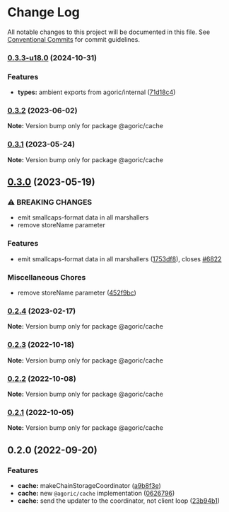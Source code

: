 # Change Log

All notable changes to this project will be documented in this file.
See [Conventional Commits](https://conventionalcommits.org) for commit guidelines.

### [0.3.3-u18.0](https://github.com/Agoric/agoric-sdk/compare/@agoric/cache@0.3.2...@agoric/cache@0.3.3-u18.0) (2024-10-31)


### Features

* **types:** ambient exports from agoric/internal ([71d18c4](https://github.com/Agoric/agoric-sdk/commit/71d18c4221f63f1c0e7c45562b5a0a86a0b4b5c0))



### [0.3.2](https://github.com/Agoric/agoric-sdk/compare/@agoric/cache@0.3.1...@agoric/cache@0.3.2) (2023-06-02)

**Note:** Version bump only for package @agoric/cache





### [0.3.1](https://github.com/Agoric/agoric-sdk/compare/@agoric/cache@0.3.0...@agoric/cache@0.3.1) (2023-05-24)

**Note:** Version bump only for package @agoric/cache





## [0.3.0](https://github.com/Agoric/agoric-sdk/compare/@agoric/cache@0.2.3...@agoric/cache@0.3.0) (2023-05-19)


### ⚠ BREAKING CHANGES

* emit smallcaps-format data in all marshallers
* remove storeName parameter

### Features

* emit smallcaps-format data in all marshallers ([1753df8](https://github.com/Agoric/agoric-sdk/commit/1753df83465785b5ee71b250770c9b012d750ffc)), closes [#6822](https://github.com/Agoric/agoric-sdk/issues/6822)


### Miscellaneous Chores

* remove storeName parameter ([452f9bc](https://github.com/Agoric/agoric-sdk/commit/452f9bc680d4f54bed5608eb0d7cf67d80d87ba0))



### [0.2.4](https://github.com/Agoric/agoric-sdk/compare/@agoric/cache@0.2.3...@agoric/cache@0.2.4) (2023-02-17)

**Note:** Version bump only for package @agoric/cache





### [0.2.3](https://github.com/Agoric/agoric-sdk/compare/@agoric/cache@0.2.2...@agoric/cache@0.2.3) (2022-10-18)

**Note:** Version bump only for package @agoric/cache





### [0.2.2](https://github.com/Agoric/agoric-sdk/compare/@agoric/cache@0.2.1...@agoric/cache@0.2.2) (2022-10-08)

**Note:** Version bump only for package @agoric/cache





### [0.2.1](https://github.com/Agoric/agoric-sdk/compare/@agoric/cache@0.2.0...@agoric/cache@0.2.1) (2022-10-05)

**Note:** Version bump only for package @agoric/cache





## 0.2.0 (2022-09-20)


### Features

* **cache:** makeChainStorageCoordinator ([a9b8f3e](https://github.com/Agoric/agoric-sdk/commit/a9b8f3ebe4ff3e25c857426781ae5c403198f234))
* **cache:** new `@agoric/cache` implementation ([0626796](https://github.com/Agoric/agoric-sdk/commit/06267961d3de36b1ddd04d9a6345775846056755))
* **cache:** send the updater to the coordinator, not client loop ([23b94b1](https://github.com/Agoric/agoric-sdk/commit/23b94b1ebd176a7f7ae90ca64d2252ed348e8836))
